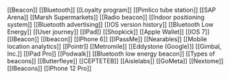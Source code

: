 [[Beacon]]
[[Bluetooth]]
[[Loyalty program]]
[[Pimlico tube station]]
[[SAP Arena]]
[[Marsh Supermarkets]]
[[Radio beacon]]
[[Indoor positioning system]]
[[Bluetooth advertising]]
[[IOS version history]]
[[Bluetooth Low Energy]]
[[User journey]]
[[IPad]]
[[Shopkick]]
[[Apple Wallet]]
[[IOS 7]]
[[IBeacon]]
[[Ibeacon]]
[[IPhone 6]]
[[IPassMe]]
[[Nearables]]
[[Mobile location analytics]]
[[Pointr]]
[[Metromile]]
[[Eddystone (Google)]]
[[Gimbal, Inc.]]
[[IPad Pro]]
[[Podwalk]]
[[Bluetooth low energy beacon]]
[[Types of beacons]]
[[Butterfleye]]
[[CEPTETEB]]
[[Aislelabs]]
[[GoMeta]]
[[Nextome]]
[[IBeacons]]
[[IPhone 12 Pro]]
